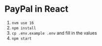 # PayPal in React

1. ```nvm use 16```
2. ```npm install```
3. ```cp .env.example .env``` and fill in the values
4. ```npm start```
